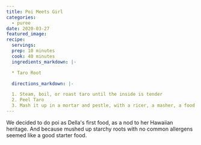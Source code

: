 ```yaml
---
title: Poi Meets Girl
categories:
  - puree
date: 2020-03-27
featured_image:
recipe:
  servings:
  prep: 10 minutes
  cook: 40 minutes
  ingredients_markdown: |-

  * Taro Root

  directions_markdown: |-

  1. Steam, boil, or roast taro until the inside is tender
  2. Peel Taro
  3. Mash it up in a mortar and pestle, with a ricer, a masher, a food processor, a food mill, or a blender
---
```

We decided to do poi as Della's first food, as a nod to her Hawaiian heritage. And because mushed up starchy roots with no common allergens seemed like a good starter food.
